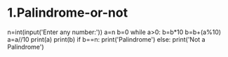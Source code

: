 # 1.Palindrome-or-not
n=int(input('Enter any number:'))
a=n
b=0
while a>0:
    b=b*10
    b=b+(a%10)
    a=a//10
    print(a)
    print(b)
if b==n:
    print('Palindrome')
else:
    print('Not a Palindrome')
